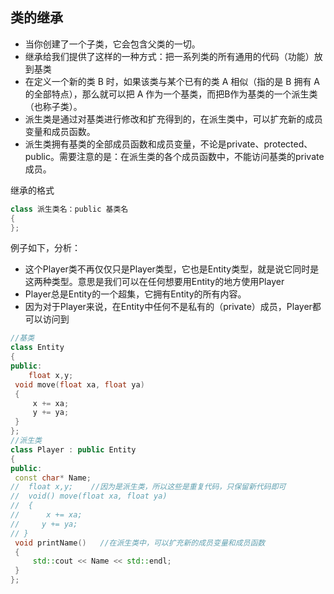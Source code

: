 ## 类的继承

- 当你创建了一个子类，它会包含父类的一切。
- 继承给我们提供了这样的一种方式：把一系列类的所有通用的代码（功能）放到基类
- 在定义一个新的类 B 时，如果该类与某个已有的类 A 相似（指的是 B 拥有 A 的全部特点），那么就可以把 A 作为一个基类，而把B作为基类的一个派生类（也称子类）。
- 派生类是通过对基类进行修改和扩充得到的，在派生类中，可以扩充新的成员变量和成员函数。
- 派生类拥有基类的全部成员函数和成员变量，不论是private、protected、public。需要注意的是：在派生类的各个成员函数中，不能访问基类的private成员。

继承的格式

```c++
class 派生类名：public 基类名
{
};
```

例子如下，分析：

- 这个Player类不再仅仅只是Player类型，它也是Entity类型，就是说它同时是这两种类型。意思是我们可以在任何想要用Entity的地方使用Player
- Player总是Entity的一个超集，它拥有Entity的所有内容。
- 因为对于Player来说，在Entity中任何不是私有的（private）成员，Player都可以访问到

```c++
//基类
class Entity
{
public:
    float x,y;
 void move(float xa, float ya)
 {
     x += xa;
     y += ya;
 }
};
//派生类
class Player : public Entity
{
public:
 const char* Name;
//  float x,y;    //因为是派生类，所以这些是重复代码，只保留新代码即可
//  void() move(float xa, float ya)
//  {
//      x += xa;
//     y += ya;
// }
 void printName()   //在派生类中，可以扩充新的成员变量和成员函数
 {
     std::cout << Name << std::endl;
 }
};
```